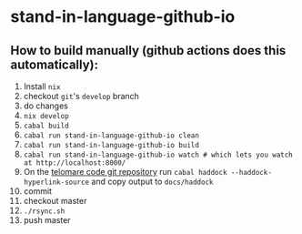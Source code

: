 # stand-in-language-github-io

## How to build manually (github actions does this automatically):
1. Install `nix`
2. checkout `git`'s `develop` branch
3. do changes
4. `nix develop`
5. `cabal build`
6. `cabal run stand-in-language-github-io clean`
7. `cabal run stand-in-language-github-io build`
8. `cabal run stand-in-language-github-io watch # which lets you watch at http://localhost:8000/`
9. On the [telomare code git repository](https://github.com/Stand-In-Language/stand-in-language) run `cabal haddock --haddock-hyperlink-source` and copy output to `docs/haddock`
10. commit
11. checkout master
12. `./rsync.sh`
13. push master
